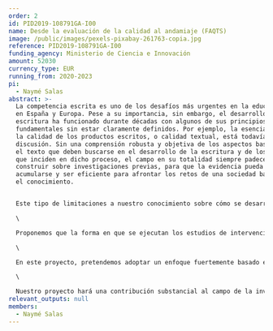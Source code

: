 ```yaml
---
order: 2
id: PID2019-108791GA-I00
name: Desde la evaluación de la calidad al andamiaje (FAQTS)
image: /public/images/pexels-pixabay-261763-copia.jpg
reference: PID2019-108791GA-I00
funding_agency: Ministerio de Ciencia e Innovación
amount: 52030
currency_type: EUR
running_from: 2020-2023
pi:
  - Naymé Salas
abstract: >-
  La competencia escrita es uno de los desafíos más urgentes en la educación
  en España y Europa. Pese a su importancia, sin embargo, el desarrollo de la
  escritura ha funcionado durante décadas con algunos de sus principios
  fundamentales sin estar claramente definidos. Por ejemplo, la esencia misma de
  la calidad de los productos escritos, o calidad textual, está todavía en
  discusión. Sin una comprensión robusta y objetiva de los aspectos basados en
  el texto que deben buscarse en el desarrollo de la escritura y de los factores
  que inciden en dicho proceso, el campo en su totalidad siempre padecerá para
  construir sobre investigaciones previas, para que la evidencia pueda realmente
  acumularse y ser eficiente para afrontar los retos de una sociedad basada en
  el conocimiento.


  Este tipo de limitaciones a nuestro conocimiento sobre cómo se desarrolla la escritura son en parte responsables de las dificultades que se han identificado en la enseñanza de la expresión escrita en la escuela. De acuerdo con algunos estudios, los docentes no están en contacto con la investigación relevante sobre la enseñanza de la escritura o los principales hallazgos sobre este campo no se difunden adecuadamente. Nos planteamos una tercera posibilidad: que los hallazgos científicos relevantes no se producen de manera tal que sean útiles para que docentes y educadores puedan derivar decisiones pedagógicas.\

  \

  Proponemos que la forma en que se ejecutan los estudios de intervención actualmente y los posteriores meta-análisis no informan las preocupaciones habituales de los educadores. Deberíamos tener en cuenta tantos matices como sea posible con respecto a la posible efectividad de una intervención, para que así asista a los docentes a tomar decisiones informadas.\

  \

  En este proyecto, pretendemos adoptar un enfoque fuertemente basado en evidencias en relación con la evaluación de la escritura a lo largo de todas las etapas educativas, utilizando los corpus de textos que los miembros del equipo de investigación han recogido en diversos proyectos de investigación, así como los textos que serán recogidos en el contexto del presente proyecto. Este objetivo de evaluación será complementado por una serie de intervenciones cuasi-experimentales en escuelas de educación primaria. El principal objetivo de estas intervenciones será evaluar su efectividad de manera que responda a las necesidades de docentes y educadores. En este sentido, el proyecto pretende explorar un enfoque metodológico que servirá para contestar preguntas habituales, del día a día que los docentes se hacen a sí mismos sobre la enseñanza de la escritura.\

  \

  Nuestro proyecto hará una contribución substancial al campo de la investigación de la enseñanza de la calidad textual, ofreciendo información detallada de un amplio grupo de características textuales en relación con otros aspectos de los textos y de sus escritores. Además, proporcionará orientaciones detalladas para la enseñanza de la escritura basada en evidencias.
relevant_outputs: null
members:
  - Naymé Salas
---
```

